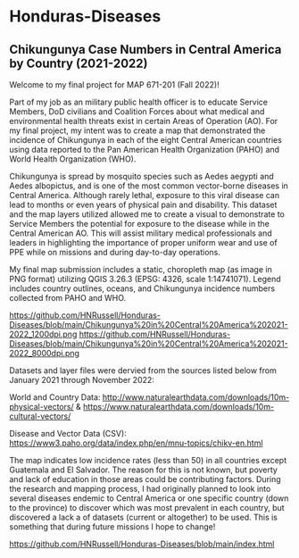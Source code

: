 # Honduras-Diseases

## Chikungunya Case Numbers in Central America by Country (2021-2022)

Welcome to my final project for MAP 671-201 (Fall 2022)!

Part of my job as an military public health officer is to educate Service Members, DoD civilians and Coalition Forces about what medical and environmental health threats exist in certain Areas of Operation (AO). For my final project, my intent was to create a map that demonstrated the incidence of Chikungunya in each of the eight Central American countries using data reported to the Pan American Health Organization (PAHO) and World Health Organization (WHO).

Chikungunya is spread by mosquito species such as Aedes aegypti and Aedes albopictus, and is one of the most common vector-borne diseases in Central America. Although rarely lethal, exposure to this viral disease can lead to months or even years of physical pain and disability. This dataset and the map layers utilized allowed me to create a visual to demonstrate to Service Members the potential for exposure to the disease while in the Central American AO. This will assist military medical professionals and leaders in highlighting the importance of proper uniform wear and use of PPE while on missions and during day-to-day operations. 

My final map submission includes a static, choropleth map (as image in PNG format) utilizing QGIS 3.26.3 (EPSG: 4326, scale 1:14741071). Legend includes country outlines, oceans, and Chikungunya incidence numbers collected from PAHO and WHO. 

https://github.com/HNRussell/Honduras-Diseases/blob/main/Chikungunya%20in%20Central%20America%202021-2022_1200dpi.png 
https://github.com/HNRussell/Honduras-Diseases/blob/main/Chikungunya%20in%20Central%20America%202021-2022_8000dpi.png 

Datasets and layer files were dervied from the sources listed below from January 2021 through November 2022: 

World and Country Data: http://www.naturalearthdata.com/downloads/10m-physical-vectors/ & https://www.naturalearthdata.com/downloads/10m-cultural-vectors/

Disease and Vector Data (CSV): https://www3.paho.org/data/index.php/en/mnu-topics/chikv-en.html 

The map indicates low incidence rates (less than 50) in all countries except Guatemala and El Salvador. The reason for this is not known, but poverty and lack of education in those areas could be contributing factors. During the research and mapping process, I had originally planned to look into several diseases endemic to Central America or one specific country (down to the province) to discover which was most prevalent in each country, but discovered a lack a of datasets (current or altogether) to be used. This is something that during future missions I hope to change!

https://github.com/HNRussell/Honduras-Diseases/blob/main/index.html


